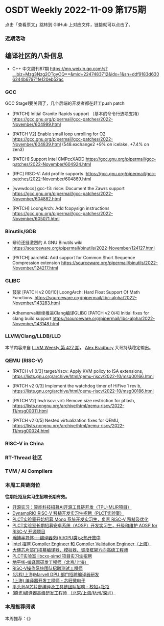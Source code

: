 # OSDT Weekly 2022-11-09 第175期

点击「查看原文」跳转到 GitHub 上对应文件，链接就可以点击了。

### 近期活动

## 编译社区的八卦信息

- C++ 中文周刊87期 https://mp.weixin.qq.com/s?__biz=Mzg3Nzg2OTgyOQ==&mid=2247483712&idx=1&sn=ddf9183d6306244b67971fe120eb52ac

### GCC

GCC Stage1要关闭了，几个后端的开发者都在赶工push patch
- [PATCH] Initial Granite Rapids support （基本的命令行选项支持）
  https://gcc.gnu.org/pipermail/gcc-patches/2022-November/604999.html

- [PATCH V2] Enable small loop unrolling for O2
  https://gcc.gnu.org/pipermail/gcc-patches/2022-November/604839.html
  (548.exchange2 +9% on icelake, +7.4% on zen3)

- [PATCH] Support Intel CMPccXADD
  https://gcc.gnu.org/pipermail/gcc-patches/2022-November/604924.html

- [RFC] RISC-V: Add profile supports.
  https://gcc.gnu.org/pipermail/gcc-patches/2022-November/604869.html

- [wwwdocs] gcc-13: riscv: Document the Zawrs support
  https://gcc.gnu.org/pipermail/gcc-patches/2022-November/604882.html

- [PATCH] LoongArch: Add fcopysign instructions
  https://gcc.gnu.org/pipermail/gcc-patches/2022-November/605071.html

### Binutils/GDB

-  辩论还挺激烈的 A GNU Binutils wiki
  https://sourceware.org/pipermail/binutils/2022-November/124127.html

- [PATCH] aarch64: Add support for Common Short Sequence Compression extension
  https://sourceware.org/pipermail/binutils/2022-November/124217.html


### GLIBC

- 鼓掌 [PATCH v2 00/10] LoongArch: Hard Float Support Of Math Functions.
  https://sourceware.org/pipermail/libc-alpha/2022-November/143283.html

- Adhemerval继续推进Clang编译GLIBC
  [PATCH v2 0/4] Initial fixes for clang build support
  https://sourceware.org/pipermail/libc-alpha/2022-November/143148.html

### LLVM/Clang/LLDB/LLD

本节内容来自 [LLVM Weekly 第 427 期](http://llvmweekly.org/issue/427)，
[Alex Bradbury](https://www.linkedin.com/in/alex-bradbury/) 大哥持续稳定输出。

### QEMU (RISC-V)

- [PATCH v1 0/3] target/riscv: Apply KVM policy to ISA extensions,
  https://lists.gnu.org/archive/html/qemu-riscv/2022-10/msg00166.html

- [PATCH v2 0/3] Implement the watchdog timer of HiFive 1 rev b,
  https://lists.gnu.org/archive/html/qemu-riscv/2022-10/msg00186.html

- [PATCH V2] hw/riscv: virt: Remove size restriction for pflash,
  https://lists.nongnu.org/archive/html/qemu-riscv/2022-11/msg00011.html

- [PATCH v2 0/5] Nested virtualization fixes for QEMU,
  https://lists.nongnu.org/archive/html/qemu-riscv/2022-11/msg00024.html

### RISC-V in China

### RT-Thread 社区

### TVM / AI Compilers

### 本周工具链岗位

**往期社招及实习生招聘长期有效。**

- [开源实习：算能科技招募AI开源工具链开发（TPU-MLIR项目）](https://mp.weixin.qq.com/s/IBJh0ip4k11PzIMZecsWSw)
- [DynamoRIO RISC-V 移植开发实习生招聘（PLCT实验室）](https://mp.weixin.qq.com/s/J_5TjT6DOqeOXJXQI5VQxw)
- [PLCT实验室开始招募 Mono 系统开发实习生，负责 RISC-V 移植及优化](https://mp.weixin.qq.com/s/whEW7Hay1jIP1tBzIPay1A)
- [PLCT实验室长期招募安卓系统（AOSP）开发实习生，升级和维护 AOSP for RISC-V 开源项目](https://mp.weixin.qq.com/s/dJP2cEB1nex2inR5c-cJog)
- [瀚博半导体---编译器岗(AI/GPU类)火热开放中](https://mp.weixin.qq.com/s/8_KjZYa2Il4PglaGyBWk4Q)
- [Intel 招聘 Compiler Engineer 和 Compiler Validation Engineer（上海）](https://mp.weixin.qq.com/s/I3DWxXODNoLRr0kN2xMZLQ)
- [大疆芯片部门招募编译器、模拟器、调度框架方向高级工程师](https://mp.weixin.qq.com/s/Wn5NzAtUTwQNXKRvMVQWLA)
- [PLCT实验室 libcxx-simd 项目实习生招聘](https://mp.weixin.qq.com/s/EIVx5cY74GlodirySY97Qw)
- [地平线-编译器研发工程师（北京/上海）](https://mp.weixin.qq.com/s/MYObl7iWIbyrTz9hCmKWYA)
- [RISC-V操作系统团队招聘测试工程师](https://mp.weixin.qq.com/s/inLFS4pI1F74m_oJ2I7xjQ)
- [(远程/上海)Marvell DPU 部门招聘编译器研发](https://mp.weixin.qq.com/s/B6JjAhF3TZjezD1tjYHDaw)
- [(上海) 编译器开发工程师 - 芯旺微电子](https://mp.weixin.qq.com/s/nqe1-7qffnc0CaejYkpKyw)
- [平头哥AI芯片部编译及工具链团队招聘 - 校招+社招](https://mp.weixin.qq.com/s/kARbXtJotRPCNMrV-yOanA)
- [(腾讯)编译器高级研发工程师 （北京/上海/杭州/深圳）](https://mp.weixin.qq.com/s/DF-2qmHmpKZtJ1djHXM1Ug)

### 本周推荐阅读

本周推荐：《》
